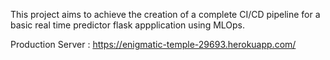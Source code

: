 This project aims to achieve the creation of a complete CI/CD pipeline for a basic real time predictor flask appplication using MLOps.







Production Server : https://enigmatic-temple-29693.herokuapp.com/
